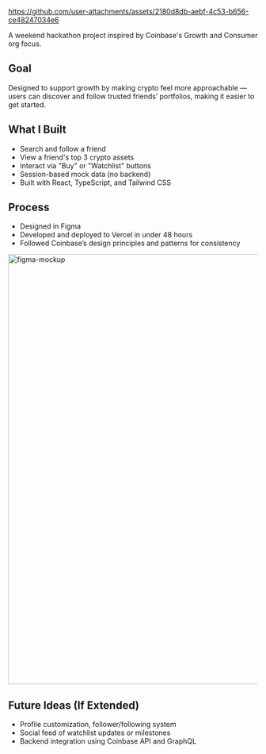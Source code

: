 

https://github.com/user-attachments/assets/2180d8db-aebf-4c53-b656-ce48247034e6

A weekend hackathon project inspired by Coinbase's Growth and Consumer org focus.

## Goal

Designed to support growth by making crypto feel more approachable — users can discover and follow trusted friends’ portfolios, making it easier to get started.

## What I Built

- Search and follow a friend
- View a friend's top 3 crypto assets
- Interact via "Buy" or "Watchlist" buttons
- Session-based mock data (no backend)
- Built with React, TypeScript, and Tailwind CSS

## Process

- Designed in Figma
- Developed and deployed to Vercel in under 48 hours
- Followed Coinbase’s design principles and patterns for consistency

<img width="867" alt="figma-mockup" src="https://github.com/user-attachments/assets/09f28e77-389f-4e01-bd45-17812ecbbf09" />

## Future Ideas (If Extended)

- Profile customization, follower/following system
- Social feed of watchlist updates or milestones
- Backend integration using Coinbase API and GraphQL

